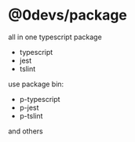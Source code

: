 # @0devs/package

all in one typescript package

- typescript
- jest
- tslint

use package bin:

- p-typescript
- p-jest
- p-tslint

and others
